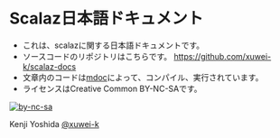 # Scalaz日本語ドキュメント

- これは、scalazに関する日本語ドキュメントです。
- ソースコードのリポジトリはこちらです。 <https://github.com/xuwei-k/scalaz-docs>
- 文章内のコードは[mdoc](https://github.com/scalameta/mdoc)によって、コンパイル、実行されています。
- ライセンスはCreative Common BY-NC-SAです。

[![by-nc-sa](https://komtmt.files.wordpress.com/2015/04/by-nc-sa.png?w=225&h=78)](https://creativecommons.org/licenses/by-nc-sa/4.0/deed.ja)

Kenji Yoshida [@xuwei-k](https://github.com/xuwei-k)
